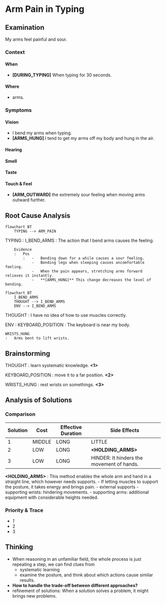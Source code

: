 # Arm Pain in Typing

## Examination
[problem overview]: #

My arms feel painful and sour.

### Context

#### When
[Specification: year, season, daytime, during & after some events]: #

-	**[DURING_TYPING]** When typing for 30 seconds.

#### Where
[Localization]: #


- arms.


### Symptoms
[avoid biases]: #
[comparison between actuation and expectation]: #
[collect evidence used by hypothesis built in the root cause analysis phrase]: #
[specification: location, degree]: #

#### Vision

-	I bend my arms when typing.
-	**[ARMS_HUNG]** I tend to get my arms off my body and hung in the air.

#### Hearing

#### Smell

#### Taste

#### Touch & Feel

-	**[ARM_OUTWARD]** the extremely sour feeling when moving arms outward further.

## Root Cause Analysis
[backward cause reasoning for general problems]: #
[recursive trouble shooting for engineering problems to an atomic level (build hypothesis, use evidence (examination  + unit tests))]: #

```mermaid
flowchart BT
	TYPING --> ARM_PAIN
```

TYPING
:	I_BEND_ARMS
	:	The action that I bend arms causes the feeling.
		
		Evidence
		:	Pos
			:	-	Bending down for a while causes a sour feeling.
				-	Bending legs when sleeping causes uncomfortable feeling.
				-	When the pain appears, stretching arms forward relieves it instantly.
				-	**[ARMS_HUNG]** This change decreases the level of bending.

```mermaid
flowchart BT
	I_BEND_ARMS
	THOUGHT --> I_BEND_ARMS
	ENV --> I_BEND_ARMS
```		

THOUGHT
:	I have no idea of how to use muscles correctly.

ENV
:	KEYBOARD_POSITION
	:	The keyboard is near my body.

	WRISTS_HUNG
	:	Arms bent to lift wrists.
	
## Brainstorming
[removal of touchable physical objects is applicable]: #
[replacement V.S repair. Localize the problem to an atomic level where fixing it components is more expensive than replacing it as a whole]: #

THOUGHT
:	learn systematic knowledge. **<1>**

KEYBOARD_POSITION
:	move it to a far position. **<2>**

WRISTS_HUNG
:	 rest wrists on somethings. **<3>**

## Analysis of Solutions

### Comparison

| Solution | Cost | Effective Duration | Side Effects |
| --- | --- | --- | --- |
| 1 | MIDDLE | LONG | LITTLE |
| 2 | LOW | LONG | **<HOLDING_ARMS>**|
| 3 | LOW | LONG | HINDER:	It hinders the movement of hands. |

**<HOLDING_ARMS>**
:	This method enables the whole arm and hand in a straight line, which however needs supports.
	-	If letting muscles to support the posture, it takes energy and brings pain.
	-	external supports
		- supporting wrists:	hindering movements.
		- supporting arms:	additional equipment with considerable heights needed.
		 
### Priority & Trace

-	*1*
-	2
-	3

## Thinking
[Lessons learned from this experience]: #
-	When reasoning in an unfamiliar field, the whole process is just repeating a step, we can find clues from
	-	systematic learning 
	-	examine the posture, and think about which actions cause similar results.
-	**How to handle the trade-off between different approaches?**
-	refinement of solutions: When a solution solves a problem, it might brings new problems.
<!--stackedit_data:
eyJoaXN0b3J5IjpbLTkyNTM5MjE3MF19
-->